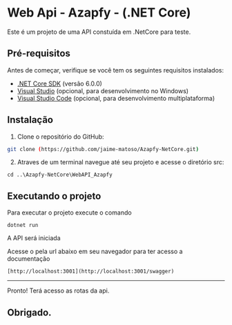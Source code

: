 # Web Api - Azapfy - (.NET Core)

Este é um projeto de uma API constuída em .NetCore para teste.

## Pré-requisitos

Antes de começar, verifique se você tem os seguintes requisitos instalados:

- [.NET Core SDK](https://dotnet.microsoft.com/download) (versão 6.0.0)
- [Visual Studio](https://visualstudio.microsoft.com/) (opcional, para desenvolvimento no Windows)
- [Visual Studio Code](https://code.visualstudio.com/) (opcional, para desenvolvimento multiplataforma)

## Instalação

1. Clone o repositório do GitHub:

```bash
git clone (https://github.com/jaime-matoso/Azapfy-NetCore.git)
```

2. Atraves de um terminal navegue até seu projeto e acesse o diretório src:

```
cd ..\Azapfy-NetCore\WebAPI_Azapfy
```	

## Executando o projeto

Para executar o projeto execute o comando

```
dotnet run
```

A API será iniciada

Acesse o pela url abaixo em seu navegador para ter acesso a documentação

```
[http://localhost:3001](http://localhost:3001/swagger)
```

---
Pronto! Terá acesso as rotas da api.

Obrigado.
---
